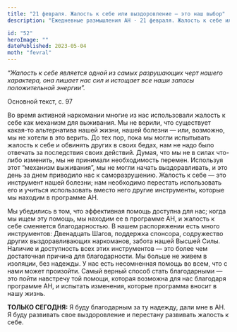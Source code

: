 ```yaml
---
title: "21 февраля. Жалость к себе или выздоровление — это наш выбор"
description: "Ежедневные размышления АН - 21 февраля. Жалость к себе или выздоровление — это наш выбор"

id: "52"
heroImage: ""
datePublished: 2023-05-04
moth: "fevral"
---
```


_“Жалость к себе является одной из самых разрушающих черт нашего характера,
она лишает нас сил и истощает все наши запасы положительной энергии”._

Основной текст, с. 97

Во время активной наркомании многие из нас использовали жалость к себе как
механизм для выживания. Мы не верили, что существует какая-то альтернатива
нашей жизни, нашей болезни — или, возможно, мы не хотели в это верить. До тех
пор, пока мы могли испытывать жалость к себе и обвинять других в своих бедах,
нам не надо было отвечать за последствия своих действий. Думая, что мы не в
силах что-либо изменить, мы не принимали необходимость перемен. Используя этот
“механизм выживания”, мы не могли начать выздоравливать, и это день за днем
приводило нас к саморазрушению. Жалость к себе — это инструмент нашей болезни;
нам необходимо перестать использовать его и учиться использовать вместо него
другие инструменты, которые мы находим в программе АН.

Мы убедились в том, что эффективная помощь доступна для нас; когда мы ищем эту
помощь, мы находим ее в программе АН, и жалость к себе сменяется
благодарностью. В нашем распоряжении есть много инструментов: Двенадцать
Шагов, поддержка спонсора, содружество других выздоравливающих наркоманов,
забота нашей Высшей Силы. Наличие и доступность всех этих инструментов — это
более чем достаточная причина для благодарности. Мы больше не живем в
изоляции, без надежды. У нас есть несомненная помощь во всем, что с нами может
произойти. Самый верный способ стать благодарными — это пойти навстречу той
помощи, которая возможна для нас благодаря программе АН, и испытать изменения,
которые программа вносит в нашу жизнь.

**ТОЛЬКО СЕГОДНЯ:** Я буду благодарным за ту надежду, дали мне в АН. Я буду
развивать свое выздоровление и перестану развивать жалость к себе.
